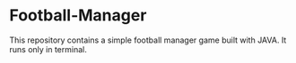 # Football-Manager
This repository contains a simple football manager game built with JAVA. It runs only in terminal.
